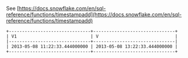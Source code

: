 See [https://docs.snowflake.com/en/sql-reference/functions/timestampadd](https://docs.snowflake.com/en/sql-reference/functions/timestampadd)
```
+-------------------------------+-------------------------------+
| V1                            | V                             |
|-------------------------------+-------------------------------|
| 2013-05-08 11:22:33.444000000 | 2013-05-08 13:22:33.444000000 |
+-------------------------------+-------------------------------+
```

